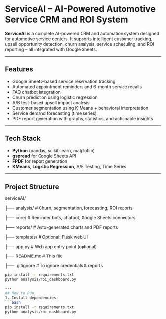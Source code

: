 # ServiceAI – AI-Powered Automotive Service CRM and ROI System

**ServiceAI** is a complete AI-powered CRM and automation system designed for automotive service centers. It supports intelligent customer tracking, upsell opportunity detection, churn analysis, service scheduling, and ROI reporting – all integrated with Google Sheets.

---
## Features

-  Google Sheets–based service reservation tracking
-  Automated appointment reminders and 6-month service recalls
-  FAQ chatbot integration
-  Churn prediction using logistic regression
-  A/B test–based upsell impact analysis
-  Customer segmentation using K-Means + behavioral interpretation
-  Service demand forecasting (time series)
-  PDF report generation with graphs, statistics, and actionable insights

---
## Tech Stack

- **Python** (pandas, scikit-learn, matplotlib)
- **gspread** for Google Sheets API
- **FPDF** for report generation
- **KMeans**, **Logistic Regression**, A/B Testing, Time Series

---
##  Project Structure
serviceAI/

├── analysis/ # Churn, segmentation, forecasting, ROI reports

├── core/ # Reminder bots, chatbot, Google Sheets connectors

├── reports/ # Auto-generated charts and PDF reports

├── templates/ # Optional: Flask web UI

├── app.py # Web app entry point (optional)

├── README.md # This file

├── .gitignore # To ignore credentials & reports

```bash
pip install -r requirements.txt
python analysis/roi_dashboard.py

---
## How to Run
1. Install dependencies:
```bash
pip install -r requirements.txt
python analysis/roi_dashboard.py




